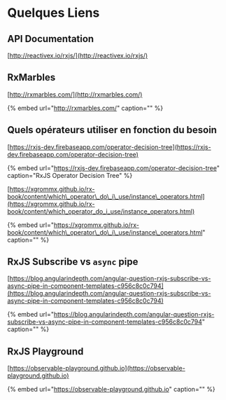 # Quelques Liens

## API Documentation

[http://reactivex.io/rxjs/](http://reactivex.io/rxjs/)

## RxMarbles

[http://rxmarbles.com/](http://rxmarbles.com/)

{% embed url="http://rxmarbles.com/" caption="" %}

## Quels opérateurs utiliser en fonction du besoin

[https://rxjs-dev.firebaseapp.com/operator-decision-tree](https://rxjs-dev.firebaseapp.com/operator-decision-tree)

{% embed url="https://rxjs-dev.firebaseapp.com/operator-decision-tree" caption="RxJS Operator Decision Tree" %}

[https://xgrommx.github.io/rx-book/content/which\_operator\_do\_i\_use/instance\_operators.html](https://xgrommx.github.io/rx-book/content/which_operator_do_i_use/instance_operators.html)

{% embed url="https://xgrommx.github.io/rx-book/content/which\_operator\_do\_i\_use/instance\_operators.html" caption="" %}

## RxJS Subscribe vs `async` pipe

[https://blog.angularindepth.com/angular-question-rxjs-subscribe-vs-async-pipe-in-component-templates-c956c8c0c794](https://blog.angularindepth.com/angular-question-rxjs-subscribe-vs-async-pipe-in-component-templates-c956c8c0c794)

{% embed url="https://blog.angularindepth.com/angular-question-rxjs-subscribe-vs-async-pipe-in-component-templates-c956c8c0c794" caption="" %}

## RxJS Playground

[https://observable-playground.github.io](https://observable-playground.github.io)

{% embed url="https://observable-playground.github.io" caption="" %}

